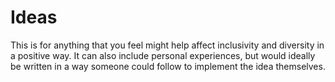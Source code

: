 # Ideas

This is for anything that you feel might help affect inclusivity and diversity in a positive way. It can also include personal experiences, but would ideally be written in a way someone could follow to implement the idea themselves.